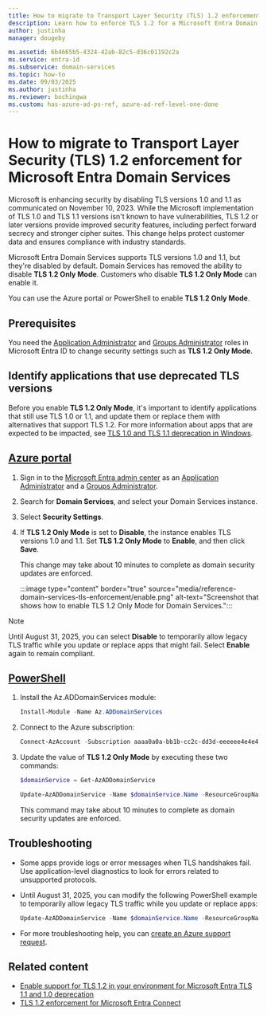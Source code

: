 ```yaml
---
title: How to migrate to Transport Layer Security (TLS) 1.2 enforcement for Microsoft Entra Domain Services | Microsoft Learn
description: Learn how to enforce TLS 1.2 for a Microsoft Entra Domain Services managed domain.
author: justinha
manager: dougeby

ms.assetid: 6b4665b5-4324-42ab-82c5-d36c01192c2a
ms.service: entra-id
ms.subservice: domain-services
ms.topic: how-to
ms.date: 09/03/2025
ms.author: justinha
ms.reviewer: bochingwa
ms.custom: has-azure-ad-ps-ref, azure-ad-ref-level-one-done
---
```

# How to migrate to Transport Layer Security (TLS) 1.2 enforcement for Microsoft Entra Domain Services

Microsoft is enhancing security by disabling TLS versions 1.0 and 1.1 as communicated on November 10, 2023. While the Microsoft implementation of TLS 1.0 and TLS 1.1 versions isn't known to have vulnerabilities, TLS 1.2 or later versions provide improved security features, including perfect forward secrecy and stronger cipher suites. This change helps protect customer data and ensures compliance with industry standards.

Microsoft Entra Domain Services supports TLS versions 1.0 and 1.1, but they're disabled by default. Domain Services has removed the ability to disable **TLS 1.2 Only Mode**. Customers who disable **TLS 1.2 Only Mode** can enable it. 

You can use the Azure portal or PowerShell to enable **TLS 1.2 Only Mode**.

## Prerequisites

You need the [Application Administrator](../role-based-access-control/permissions-reference.md#application-administrator) and [Groups Administrator](../role-based-access-control/permissions-reference.md#groups-administrator) roles in Microsoft Entra ID to change security settings such as **TLS 1.2 Only Mode**.

## Identify applications that use deprecated TLS versions

Before you enable **TLS 1.2 Only Mode**, it's important to identify applications that still use TLS 1.0 or 1.1, and update them or replace them with alternatives that support TLS 1.2. For more information about apps that are expected to be impacted, see [TLS 1.0 and TLS 1.1 deprecation in Windows](/windows/win32/secauthn/tls-10-11-deprecation-in-windows).

## [**Azure portal**](#tab/portal)

1. Sign in to the [Microsoft Entra admin center](https://entra.microsoft.com) as an [Application Administrator](../role-based-access-control/permissions-reference.md#application-administrator) and a [Groups Administrator](../role-based-access-control/permissions-reference.md#groups-administrator).
1. Search for **Domain Services**, and select your Domain Services instance. 
1. Select **Security Settings**.
1. If **TLS 1.2 Only Mode** is set to **Disable**, the instance enables TLS versions 1.0 and 1.1. Set **TLS 1.2 Only Mode** to **Enable**, and then click **Save**.

   This change may take about 10 minutes to complete as domain security updates are enforced.

   :::image type="content" border="true" source="media/reference-domain-services-tls-enforcement/enable.png" alt-text="Screenshot that shows how to enable TLS 1.2 Only Mode for Domain Services.":::

>[!Note] 
>Until August 31, 2025, you can select **Disable** to temporarily allow legacy TLS traffic while you update or replace apps that might fail. Select **Enable** again to remain compliant. 

## [**PowerShell**](#tab/powershell)


1. Install the Az.ADDomainServices module:

   ```powershell
   Install-Module -Name Az.ADDomainServices
   ```

1. Connect to the Azure subscription:

   ```powershell
   Connect-AzAccount -Subscription aaaa0a0a-bb1b-cc2c-dd3d-eeeeee4e4e4e
   ```

1. Update the value of **TLS 1.2 Only Mode** by executing these two commands:

   ```powershell
   $domainService = Get-AzADDomainService
   ```
   
   ```powershell
   Update-AzADDomainService -Name $domainService.Name -ResourceGroupName $domainService.ResourceGroupName -DomainSecuritySettingTlsV1 Disabled
   ```

   This command may take about 10 minutes to complete as domain security updates are enforced.

## Troubleshooting

- Some apps provide logs or error messages when TLS handshakes fail. Use application-level diagnostics to  look for errors related to unsupported protocols.

- Until August 31, 2025, you can modify the following PowerShell example to temporarily allow legacy TLS traffic while you update or replace apps:

  ```powershell
  Update-AzADDomainService -Name $domainService.Name -ResourceGroupName $domainService.ResourceGroupName -DomainSecuritySettingTlsV1 Enabled
  ```

- For more troubleshooting help, you can [create an Azure support request](/entra/fundamentals/how-to-get-support). 

## Related content

- [Enable support for TLS 1.2 in your environment for Microsoft Entra TLS 1.1 and 1.0 deprecation](/troubleshoot/entra/entra-id/ad-dmn-services/enable-support-tls-environment)
- [TLS 1.2 enforcement for Microsoft Entra Connect](/entra/identity/hybrid/connect/reference-connect-tls-enforcement)
